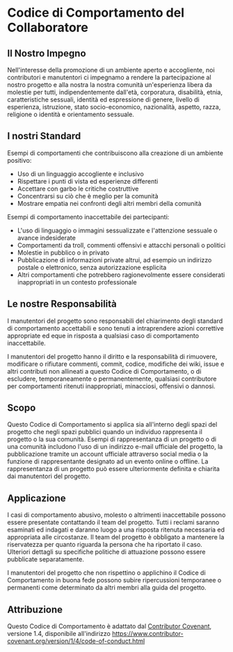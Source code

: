 
# Codice di Comportamento del Collaboratore

## Il Nostro Impegno

Nell'interesse della promozione di un ambiente aperto e accogliente, noi
contributori e manutentori ci impegnamo a rendere la partecipazione al nostro
progetto e alla nostra la nostra comunità un'esperienza libera da molestie per
tutti, indipendentemente dall'età, corporatura, disabilità, etnia,
caratteristiche sessuali, identità ed espressione di genere, livello di
esperienza, istruzione, stato socio-economico, nazionalità, aspetto, razza,
religione o identità e orientamento sessuale.

## I nostri Standard

Esempi di comportamenti che contribuiscono alla creazione di un ambiente
positivo:

* Uso di un linguaggio accogliente e inclusivo
* Rispettare i punti di vista ed esperienze differenti
* Accettare con garbo le critiche costruttive
* Concentrarsi su ciò che è meglio per la comunità
* Mostrare empatia nei confronti degli altri membri della comunità

Esempi di comportamento inaccettabile dei partecipanti:

* L'uso di linguaggio o immagini sessualizzate e l'attenzione sessuale o
  avance indesiderate
* Comportamenti da troll, commenti offensivi e attacchi personali o politici
* Molestie in pubblico o in privato
* Pubblicazione di informazioni private altrui, ad esempio un indirizzo postale o
  elettronico, senza autorizzazione esplicita
* Altri comportamenti che potrebbero ragionevolmente essere considerati
  inappropriati in un contesto professionale

## Le nostre Responsabilità

I manutentori del progetto sono responsabili del chiarimento degli standard di
comportamento accettabili e sono tenuti a intraprendere azioni correttive
appropriate ed eque in risposta a qualsiasi caso di comportamento inaccettabile.

I manutentori del progetto hanno il diritto e la responsabilità di rimuovere,
modificare o rifiutare commenti, commit, codice, modifiche dei wiki, issue e altri
contributi non allineati a questo Codice di Comportamento, o di escludere,
temporaneamente o permanentemente, qualsiasi contributore per
comportamenti ritenuti inappropriati, minacciosi, offensivi o dannosi.

## Scopo

Questo Codice di Comportamento si applica sia all'interno degli spazi del
progetto che negli spazi pubblici quando un individuo rappresenta il progetto
o la sua comunità. Esempi di rappresentanza di un progetto o di una comunità
includono l'uso di un indirizzo e-mail ufficiale del progetto, la pubblicazione
tramite un account ufficiale attraverso social media o la funzione di
rappresentante designato ad un evento online o offline. La rappresentanza di un
progetto può essere ulteriormente definita e chiarita dai manutentori del progetto.

## Applicazione

I casi di comportamento abusivo, molesto o altrimenti inaccettabile possono
essere presentate contattando il team del progetto. Tutti i reclami saranno esaminati ed indagati e daranno
luogo a una risposta ritenuta necessaria ed appropriata alle circostanze. Il
team del progetto è obbligato a mantenere la riservatezza per quanto riguarda
la persona che ha riportato il caso.
Ulteriori dettagli su specifiche politiche di attuazione possono essere
pubblicate separatamente.

I manutentori del progetto che non rispettino o applichino il Codice di 
Comportamento in buona fede possono subire ripercussioni temporanee o
permanenti come determinato da altri membri alla guida del progetto.

## Attribuzione

Questo Codice di Comportamento è adattato dal [Contributor Covenant][homepage],
versione 1.4, disponibile all'indirizzo https://www.contributor-covenant.org/version/1/4/code-of-conduct.html

[homepage]: https://www.contributor-covenant.org

